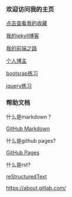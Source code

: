 ### 欢迎访问我的主页

[点击查看我的收藏](favorite.html)

[我的jekyll博客](https://lineuman.github.io/blog/)

[我的前端之路](front)

[个人博主](blogger)

[bootsrap练习](practice/bootstrap/button)

[jquery练习]()


### 帮助文档
什么是markdown？

[GitHub Markdown](https://guides.github.com/features/mastering-markdown/)

什么是github pages?

[GitHub Pages](https://help.github.com/pages) 

什么是rst?

[reStructuredText](https://docs.readthedocs.io/en/latest/getting_started.html#in-rst)

https://about.gitlab.com/


